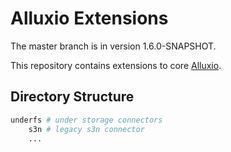 # Alluxio Extensions
The master branch is in version 1.6.0-SNAPSHOT. 

This repository contains extensions to core [Alluxio](https://github.com/Alluxio/alluxio).

## Directory Structure
```bash
underfs # under storage connectors
    s3n # legacy s3n connector 
    ...
```

